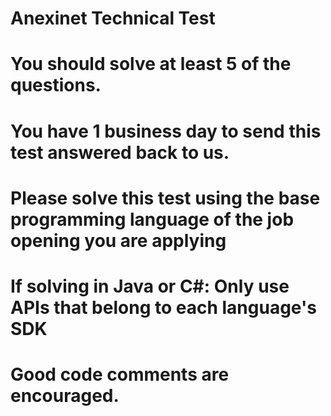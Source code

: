 # Anexinet Technical Test
# You should solve at least 5 of the questions.
# You have 1 business day to send this test answered back to us.
# Please solve this test using the base programming language of the job opening you are applying
# If solving in Java or C#: Only use APIs that belong to each language's SDK
# Good code comments are encouraged.
